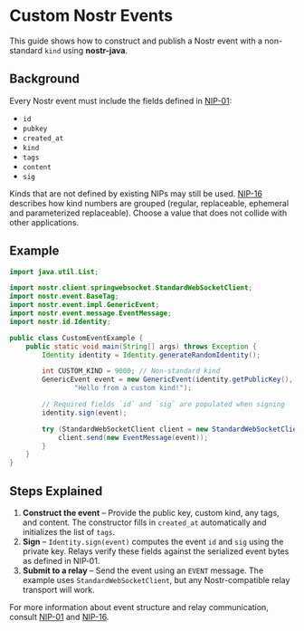# Custom Nostr Events

This guide shows how to construct and publish a Nostr event with a non-standard `kind` using **nostr-java**.

## Background

Every Nostr event must include the fields defined in [NIP-01](https://github.com/nostr-protocol/nips/blob/master/01.md):

- `id`
- `pubkey`
- `created_at`
- `kind`
- `tags`
- `content`
- `sig`

Kinds that are not defined by existing NIPs may still be used. [NIP-16](https://github.com/nostr-protocol/nips/blob/master/16.md) describes how kind numbers are grouped (regular, replaceable, ephemeral and parameterized replaceable). Choose a value that does not collide with other applications.

## Example

```java
import java.util.List;

import nostr.client.springwebsocket.StandardWebSocketClient;
import nostr.event.BaseTag;
import nostr.event.impl.GenericEvent;
import nostr.event.message.EventMessage;
import nostr.id.Identity;

public class CustomEventExample {
    public static void main(String[] args) throws Exception {
        Identity identity = Identity.generateRandomIdentity();

        int CUSTOM_KIND = 9000; // Non-standard kind
        GenericEvent event = new GenericEvent(identity.getPublicKey(), CUSTOM_KIND, List.<BaseTag>of(),
                "Hello from a custom kind!");

        // Required fields `id` and `sig` are populated when signing
        identity.sign(event);

        try (StandardWebSocketClient client = new StandardWebSocketClient("wss://relay.example.com")) {
            client.send(new EventMessage(event));
        }
    }
}
```

## Steps Explained

1. **Construct the event** – Provide the public key, custom kind, any tags, and content. The constructor fills in `created_at` automatically and initializes the list of `tags`.
2. **Sign** – `Identity.sign(event)` computes the event `id` and `sig` using the private key. Relays verify these fields against the serialized event bytes as defined in NIP‑01.
3. **Submit to a relay** – Send the event using an `EVENT` message. The example uses `StandardWebSocketClient`, but any Nostr-compatible relay transport will work.

For more information about event structure and relay communication, consult [NIP-01](https://github.com/nostr-protocol/nips/blob/master/01.md) and [NIP-16](https://github.com/nostr-protocol/nips/blob/master/16.md).
